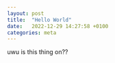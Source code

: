 ```yaml
---
layout: post
title:  "Hello World"
date:   2022-12-29 14:27:58 +0100
categories: meta
---
```


uwu is this thing on??